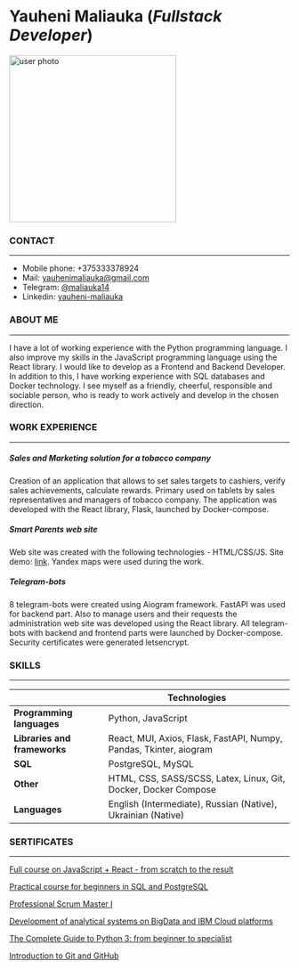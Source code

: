 # Yauheni Maliauka (_Fullstack Developer_)

<img src="https://media.licdn.com/dms/image/C4D03AQGVOFXOnG25bw/profile-displayphoto-shrink_800_800/0/1625948292010?e=2147483647&v=beta&t=Qptaz-aRdliWDXZ4tBnSXnQLq3U2pySPVM3s3bjtFiA" alt="user photo" style="height: 300px; width:300px;"/>

### CONTACT 
---
+ Mobile phone: +375333378924
+ Mail:  yauhenimaliauka@gmail.com 
+ Telegram: [@maliauka14](https://t.me/maliauka14)
+ Linkedin: [yauheni-maliauka](https://www.linkedin.com/in/yauheni-maliauka)

### ABOUT ME
---
I have a lot of working experience with the Python programming language. I also improve my skills in the JavaScript programming language using the React library. I would like to develop as a Frontend and Backend Developer. In addition to this, I have working experience with SQL databases and Docker technology. I see myself as a friendly, cheerful, responsible and sociable person, who is ready to work actively and develop in the chosen direction. 

### WORK EXPERIENCE
---
##### Sales and Marketing solution for a tobacco company
Creation of an application that allows to set sales targets to cashiers, verify sales achievements, calculate rewards. Primary used on tablets by sales representatives and managers of tobacco company. The application was developed with the React library, Flask, launched by Docker-compose.
##### Smart Parents web site
Web site was created with the following technologies - HTML/CSS/JS. Site demo: [link](https://smartparents.by/). Yandex maps were used during the work.
##### Telegram-bots 
8 telegram-bots were created using Aiogram framework. FastAPI was used for backend part. Also to manage users and their requests the administration web site was developed using the React library. All telegram-bots with backend and frontend parts were launched by Docker-compose. Security certificates were generated letsencrypt. 

### SKILLS
---

|  | **Technologies** |
| ------ | ------ |
| **Programming languages** | Python, JavaScript |
| **Libraries and frameworks** | React, MUI, Axios, Flask, FastAPI, Numpy, Pandas, Tkinter, aiogram|
| **SQL** | PostgreSQL, MySQL |
| **Other** | HTML, CSS, SASS/SCSS, Latex, Linux, Git, Docker, Docker Compose |
| **Languages** | English (Intermediate), Russian (Native),  Ukrainian (Native) |

### SERTIFICATES
---

[Full course on JavaScript + React - from scratch to the result](https://ude.my/UC-4cb8afc5-3b8f-470b-b9a5-b3b8dd4eef7b/)

[Practical course for beginners in SQL and PostgreSQL](https://ude.my/UC-01b89a62-fbdb-4b59-a4d1-f7c3d6ee4323/)

[Professional Scrum Master I](https://www.scrum.org/certificates/819231)

[Development of analytical systems on BigData and IBM Cloud platforms]()

[The Complete Guide to Python 3: from beginner to specialist](https://ude.my/UC-3fb60061-4024-4e13-8391-7d662c03fe6e)

[Introduction to Git and GitHub](https://www.coursera.org/account/accomplishments/verify/WWC8WT647X43)
